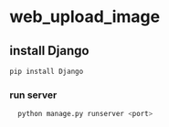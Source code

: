 # web_upload_image
## install Django
```bash
pip install Django 
```
### run server
```bash
  python manage.py runserver <port>
 ```
